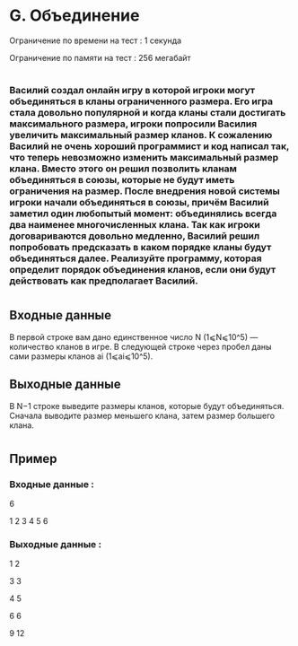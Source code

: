 # G. Объединение
Ограничение по времени на тест : 1 секунда

Ограничение по памяти на тест : 256 мегабайт

#

### Василий создал онлайн игру в которой игроки могут объединяться в кланы ограниченного размера. Его игра стала довольно популярной и когда кланы стали достигать максимального размера, игроки попросили Василия увеличить максимальный размер кланов. К сожалению Василий не очень хороший программист и код написал так, что теперь невозможно изменить максимальный размер клана. Вместо этого он решил позволить кланам объединяться в союзы, которые не будут иметь ограничения на размер. После внедрения новой системы игроки начали объединяться в союзы, причём Василий заметил один любопытый момент: объединялись всегда два наименее многочисленных клана. Так как игроки договариваются довольно медленно, Василий решил попробовать предсказать в каком порядке кланы будут объединяться далее. Реализуйте программу, которая определит порядок объединения кланов, если они будут действовать как предполагает Василий.

#

## Входные данные
В первой строке вам дано единственное число N (1⩽N⩽10^5) — количество кланов в игре. В следующей строке через пробел даны сами размеры кланов ai (1⩽ai⩽10^5).

## Выходные данные
В N−1 строке выведите размеры кланов, которые будут объединяться. Сначала выводите размер меньшего клана, затем размер большего клана.

#

## Пример

### Входные данные :
6

1 2 3 4 5 6
### Выходные данные :
1 2

3 3

4 5

6 6

9 12